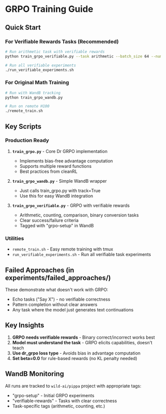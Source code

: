 # GRPO Training Guide

## Quick Start

### For Verifiable Rewards Tasks (Recommended)
```bash
# Run arithmetic task with verifiable rewards
python train_grpo_verifiable.py --task arithmetic --batch_size 64 --num_generations 16

# Run all verifiable experiments
./run_verifiable_experiments.sh
```

### For Original Math Training
```bash
# Run with WandB tracking
python train_grpo_wandb.py

# Run on remote H100
./remote_train.sh
```

## Key Scripts

### Production Ready
1. **`train_grpo.py`** - Core Dr GRPO implementation
   - Implements bias-free advantage computation
   - Supports multiple reward functions
   - Best practices from cleanRL

2. **`train_grpo_wandb.py`** - Simple WandB wrapper
   - Just calls train_grpo.py with track=True
   - Use this for easy WandB integration

3. **`train_grpo_verifiable.py`** - GRPO with verifiable rewards
   - Arithmetic, counting, comparison, binary conversion tasks
   - Clear success/failure criteria
   - Tagged with "grpo-setup" in WandB

### Utilities
- `remote_train.sh` - Easy remote training with tmux
- `run_verifiable_experiments.sh` - Run all verifiable task experiments

## Failed Approaches (in experiments/failed_approaches/)
These demonstrate what doesn't work with GRPO:
- Echo tasks ("Say X") - no verifiable correctness
- Pattern completion without clear answers
- Any task where the model just generates text continuations

## Key Insights
1. **GRPO needs verifiable rewards** - Binary correct/incorrect works best
2. **Model must understand the task** - GRPO elicits capabilities, doesn't teach
3. **Use dr_grpo loss type** - Avoids bias in advantage computation
4. **Set beta=0.0** for rule-based rewards (no KL penalty needed)

## WandB Monitoring
All runs are tracked to `wild-ai/pippa` project with appropriate tags:
- "grpo-setup" - Initial GRPO experiments
- "verifiable-rewards" - Tasks with clear correctness
- Task-specific tags (arithmetic, counting, etc.)
